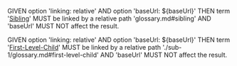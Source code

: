 GIVEN option 'linking: relative'
AND option 'baseUrl: ${baseUrl}'
THEN term '[Sibling][1]' MUST be linked by a relative path 'glossary.md#sibling'
AND 'baseUrl' MUST NOT affect the result.

GIVEN option 'linking: relative'
AND option 'baseUrl: ${baseUrl}'
THEN term '[First-Level-Child][2]' MUST be linked by a relative path './sub-1/glossary.md#first-level-child'
AND 'baseUrl' MUST NOT affect the result.

[1]: glossary.md#sibling

[2]: sub-1/glossary.md#first-level-child
